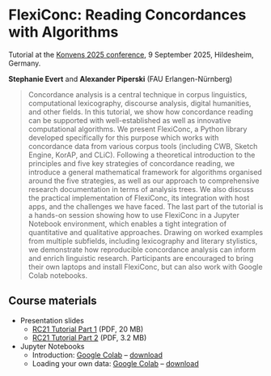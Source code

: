 # FlexiConc: Reading Concordances with Algorithms

Tutorial at the [Konvens 2025 conference](https://konvens-2025.hs-hannover.de/program/#flexiconc-reading-concordances-with-algorithms), 9 September 2025, Hildesheim, Germany.

**Stephanie Evert** and **Alexander Piperski** (FAU Erlangen-Nürnberg)

> Concordance analysis is a central technique in corpus linguistics, computational lexicography, discourse analysis, digital humanities, and other fields. In this tutorial, we show how concordance reading can be supported with well-established as well as innovative computational algorithms. We present FlexiConc, a Python library developed specifically for this purpose which works with concordance data from various corpus tools (including CWB, Sketch Engine, KorAP, and CLiC). Following a theoretical introduction to the principles and five key strategies of concordance reading, we introduce a general mathematical framework for algorithms organised around the five strategies, as well as our approach to comprehensive research documentation in terms of analysis trees. We also discuss the practical implementation of FlexiConc, its integration with host apps, and the challenges we have faced. The last part of the tutorial is a hands-on session showing how to use FlexiConc in a Jupyter Notebook environment, which enables a tight integration of quantitative and qualitative approaches. Drawing on worked examples from multiple subfields, including lexicography and literary stylistics, we demonstrate how reproducible concordance analysis can inform and enrich linguistic research. Participants are encouraged to bring their own laptops and install FlexiConc, but can also work with Google Colab notebooks.



## Course materials

- Presentation slides
  - [RC21 Tutorial Part 1](RC21_Tutorial_KONVENS_part1.pdf) (PDF, 20 MB)
  - [RC21 Tutorial Part 2](RC21_Tutorial_KONVENS_part2.pdf) (PDF, 3.2 MB)
- Jupyter Notebooks
  - Introduction: [Google Colab](https://colab.research.google.com/drive/1sAC7c0vljy6og_dSwHbvbCs3QTs4a6Lx?usp=sharing) – [download](flexiconc_introduction_Konvens_2025.ipynb)
  - Loading your own data: [Google Colab](https://colab.research.google.com/drive/1HuVRl748lWe65Mzl5HNge4Wwgq5xiqw2?usp=sharing) – [download](flexiconc_import_Konvens_2025.ipynb)
